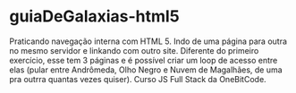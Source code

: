 # guiaDeGalaxias-html5
Praticando navegação interna com HTML 5. Indo de uma página para outra no mesmo servidor e linkando com outro site. Diferente do primeiro exercício, esse tem 3 páginas e é possível criar um loop de acesso entre elas (pular entre Andrômeda, Olho Negro e Nuvem de Magalhães, de uma pra outrra quantas vezes quiser). Curso JS Full Stack da OneBitCode. 

